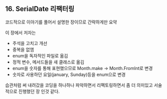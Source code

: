 ## 16. SerialDate 리팩터링

코드적으로 이야기를 풀어서 설명한 장이므로 간략하게만 요약

이 장에서 저자는

- 주석을 고치고 개선
- 중복을 없앰
- enum을 독자적인 파일로 옮김
- 정적 변수, 메서드들을 새 클래스로 옮김
- enum을 숫자를 통해 표현했으므로 Month.make → Month.FromInt로 변경
- 숫자로 사용하던 요일(january, Sunday)등을 enum으로 변경

습관처럼 써 내려갔을 코딩을 하나하나 파악하면서 리펙토링하면서 좀 더 의미있고 서술적으로 진행했던 장 인것 같다.